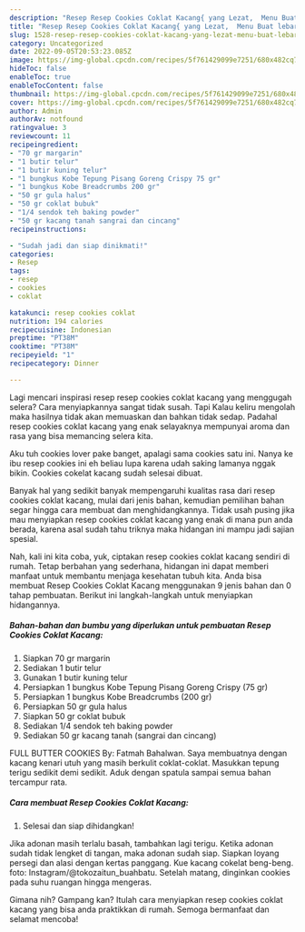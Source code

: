 ```yaml
---
description: "Resep Resep Cookies Coklat Kacang{ yang Lezat,  Menu Buat lebaran"
title: "Resep Resep Cookies Coklat Kacang{ yang Lezat,  Menu Buat lebaran"
slug: 1528-resep-resep-cookies-coklat-kacang-yang-lezat-menu-buat-lebaran
category: Uncategorized
date: 2022-09-05T20:53:23.085Z
image: https://img-global.cpcdn.com/recipes/5f761429099e7251/680x482cq70/resep-cookies-coklat-kacang-foto-resep-utama.jpg
hideToc: false
enableToc: true
enableTocContent: false
thumbnail: https://img-global.cpcdn.com/recipes/5f761429099e7251/680x482cq70/resep-cookies-coklat-kacang-foto-resep-utama.jpg
cover: https://img-global.cpcdn.com/recipes/5f761429099e7251/680x482cq70/resep-cookies-coklat-kacang-foto-resep-utama.jpg
author: Admin
authorAv: notfound
ratingvalue: 3
reviewcount: 11
recipeingredient:
- "70 gr margarin"
- "1 butir telur"
- "1 butir kuning telur"
- "1 bungkus Kobe Tepung Pisang Goreng Crispy 75 gr"
- "1 bungkus Kobe Breadcrumbs 200 gr"
- "50 gr gula halus"
- "50 gr coklat bubuk"
- "1/4 sendok teh baking powder"
- "50 gr kacang tanah sangrai dan cincang"
recipeinstructions:

- "Sudah jadi dan siap dinikmati!"
categories:
- Resep
tags:
- resep
- cookies
- coklat

katakunci: resep cookies coklat 
nutrition: 194 calories
recipecuisine: Indonesian
preptime: "PT38M"
cooktime: "PT38M"
recipeyield: "1"
recipecategory: Dinner

---
```



Lagi mencari inspirasi resep resep cookies coklat kacang yang menggugah selera? Cara menyiapkannya sangat tidak susah. Tapi Kalau keliru mengolah maka hasilnya tidak akan memuaskan dan bahkan tidak sedap. Padahal resep cookies coklat kacang yang enak selayaknya mempunyai aroma dan rasa yang bisa memancing selera kita.


Aku tuh cookies lover pake banget, apalagi sama cookies satu ini. Nanya ke ibu resep cookies ini eh beliau lupa karena udah saking lamanya nggak bikin. Cookies cokelat kacang sudah selesai dibuat.

Banyak hal yang sedikit banyak mempengaruhi kualitas rasa dari resep cookies coklat kacang, mulai dari jenis bahan, kemudian pemilihan bahan segar hingga cara membuat dan menghidangkannya. Tidak usah pusing jika mau menyiapkan resep cookies coklat kacang yang enak di mana pun anda berada, karena asal sudah tahu triknya maka hidangan ini mampu jadi sajian spesial.


Nah, kali ini kita coba, yuk, ciptakan resep cookies coklat kacang sendiri di rumah. Tetap berbahan yang sederhana, hidangan ini dapat memberi manfaat untuk membantu menjaga kesehatan tubuh kita. Anda bisa membuat Resep Cookies Coklat Kacang menggunakan 9 jenis bahan dan 0 tahap pembuatan. Berikut ini langkah-langkah untuk menyiapkan hidangannya.

<!--inarticleads1-->

##### Bahan-bahan dan bumbu yang diperlukan untuk pembuatan Resep Cookies Coklat Kacang:

1. Siapkan 70 gr margarin
1. Sediakan 1 butir telur
1. Gunakan 1 butir kuning telur
1. Persiapkan 1 bungkus Kobe Tepung Pisang Goreng Crispy (75 gr)
1. Persiapkan 1 bungkus Kobe Breadcrumbs (200 gr)
1. Persiapkan 50 gr gula halus
1. Siapkan 50 gr coklat bubuk
1. Sediakan 1/4 sendok teh baking powder
1. Sediakan 50 gr kacang tanah (sangrai dan cincang)


FULL BUTTER COOKIES By: Fatmah Bahalwan. Saya membuatnya dengan kacang kenari utuh yang masih berkulit coklat-coklat. Masukkan tepung terigu sedikit demi sedikit. Aduk dengan spatula sampai semua bahan tercampur rata. 

<!--inarticleads2-->

##### Cara membuat Resep Cookies Coklat Kacang:


1. Selesai dan siap dihidangkan!

Jika adonan masih terlalu basah, tambahkan lagi terigu. Ketika adonan sudah tidak lengket di tangan, maka adonan sudah siap. Siapkan loyang persegi dan alasi dengan kertas panggang. Kue kacang cokelat beng-beng. foto: Instagram/@tokozaitun_buahbatu. Setelah matang, dinginkan cookies pada suhu ruangan hingga mengeras. 

Gimana nih? Gampang kan? Itulah cara menyiapkan resep cookies coklat kacang yang bisa anda praktikkan di rumah. Semoga bermanfaat dan selamat mencoba!

